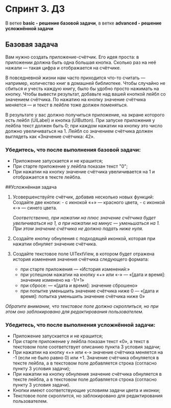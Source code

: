 # Спринт 3. ДЗ

В ветке **basic - решение базовой задачи**, в ветке **advanced - решение усложнённой задачи**

## Базовая задача

Вам нужно создать приложение-счётчик. Его идея проста: в приложении должна быть одна большая кнопка. Сколько раз на неё нажали — такая цифра и отображается на счётчике.

В повседневной жизни нам часто приходится что-то считать — например, количество книг в домашней библиотеке. Чтобы случайно не сбиться и учесть каждую книгу, было бы удобно просто нажимать на кнопку.
Чтобы вывести результат, добавьте над вашей кнопкой лейбл со значением счётчика. По нажатию на кнопку значение счётчика меняется — и текст в лейбле тоже должен поменяться.

В результате у вас должно получиться приложение, на экране которого есть лейбл (UILabel) и кнопка (UIButton). При запуске приложения у лейбла текст должен быть 0; при каждом нажатии на кнопку это число должно увеличиваться на 1. Лейбл со значением счётчика должен выглядеть как «Значение счётчика: 42».

### Убедитесь, что после выполнения базовой задачи:

- Приложение запускается и не крашится;
- При старте приложение у лейбла показан текст "0";
- При нажатии на кнопку значение счётчика увеличивается на 1 и отображается в тексте лейбла.

##Усложнённая задача

1. Усовершенствуйте счётчик, добавив несколько новых функций:
    Создайте две кнопки:
        - с икнокой «+» — красного цвета,
        - с иконкой «-» — синего цвета.

    *Соответственно, при нажатии на плюс значение счётчика будет увеличиваться на 1, а при нажатии на минус — уменьшаться на 1. При этом значение счётчика не должно падать ниже нуля.*

2. Создайте кнопку обнуления с подходящей иконкой, которая при нажатии обнуляет значение счётчика.

3. Создайте текстовое поле UITextView, в котором будет отражена история изменения значения счётчика следующего формата:
    - при старте приложения — «История изменений:»
    - при успешном нажатии на кнопку «+» или «-» — «[дата и время]: значение изменено на -1/+1»
    - при сбросе: — «[дата и время]: значение сброшено»
    - при попытке уменьшить значение счётчика ниже 0 — «[дата и время]: попытка уменьшить значение счётчика ниже 0»

*Обратите внимание, что текстовое поле должно скроллиться, но при этом оно заблокировано для редактирования пользователем.*

### Убедитесь, что после выполнения усложнённой задачи:

- Приложение запускается и не крашится;
- При старте приложение у лейбла показан текст «0», а текст в текстовом поле соответствует описанию пункта 3 условия задачи;
- При нажатии на кнопку «+» или «-» значение счётчика меняется на -1 (если не было равно 0) или +1. Значение счётчика обнуляется в тексте лейбла, а в текстовом поле добавляется строка (согласно пункту 3 условия задачи);
- При нажатии на кнопку обнуления значение счётчика обнуляется в тексте лейбла, а в текстовом поле добавляется строка (согласно пункту 3 условия задачи).
- Кнопки имеют соответствующие условиям задачи цвета и иконки;
- Текстовое поле скроллится, но заблокировано для редактирования пользователем.
